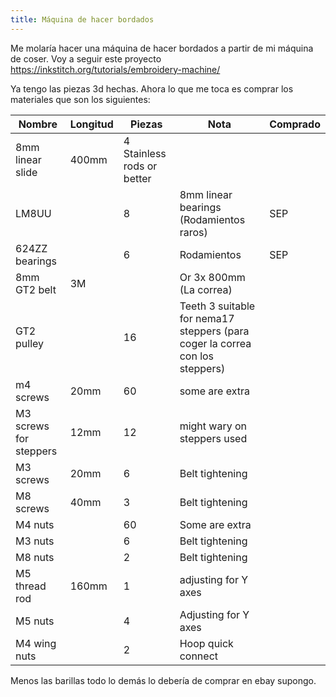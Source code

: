 ```yaml
---
title: Máquina de hacer bordados
---
```


Me molaría hacer una máquina de hacer bordados a partir de mi máquina de coser. Voy a seguir este proyecto https://inkstitch.org/tutorials/embroidery-machine/

Ya tengo las piezas 3d hechas. Ahora lo que me toca es comprar los materiales que son los siguientes:

| Nombre                 | Longitud | Piezas                     | Nota                                                                         | Comprado |
|------------------------|----------|----------------------------|------------------------------------------------------------------------------|----------|
| 8mm linear slide       | 400mm    | 4 Stainless rods or better |                                                                              |          |
| LM8UU                  |          | 8                          | 8mm linear bearings (Rodamientos raros)                                      | SEP      |
| 624ZZ bearings         |          | 6                          | Rodamientos                                                                  | SEP      |
| 8mm GT2 belt           | 3M       |                            | Or 3x 800mm (La correa)                                                      |          |
| GT2 pulley             |          | 16                         | Teeth 3 suitable for nema17 steppers (para coger la correa con los steppers) |          |
| m4 screws              | 20mm     | 60                         | some are extra                                                               |          |
| M3 screws for steppers | 12mm     | 12                         | might wary on steppers used                                                  |          |
| M3 screws              | 20mm     | 6                          | Belt tightening                                                              |          |
| M8 screws              | 40mm     | 3                          | Belt tightening                                                              |          |
| M4 nuts                |          | 60                         | Some are extra                                                               |          |
| M3 nuts                |          | 6                          | Belt tightening                                                              |          |
| M8 nuts                |          | 2                          | Belt tightening                                                              |          |
| M5 thread rod          | 160mm    | 1                          | adjusting for Y axes                                                         |          |
| M5 nuts                |          | 4                          | Adjusting for Y axes                                                         |          |
| M4 wing nuts           |          | 2                          | Hoop quick connect                                                           |          |


Menos las barillas todo lo demás lo debería de comprar en ebay supongo.